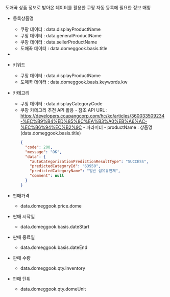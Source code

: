 도매꾹 상품 정보로 받아온 데이터를 활용한 쿠팡 자동 등록에 필요한 정보 매칭

- 등록상품명
  - 쿠팡 데이터 : data.displayProductName
  - 쿠팡 데이터 : data.generalProductName
  - 쿠팡 데이터 : data.sellerProductName
  - 도매꾹 데이터 : data.domeggook.basis.title
-
- 키워드
  - 쿠팡 데이터 : data.displayProductName
  - 도매꾹 데이터 : data.domeggook.basis.keywords.kw
- 카테고리

  - 쿠팡 데이터 : data.displayCategoryCode
  - 쿠팡 카테고리 추천 API 활용 - 참조 API URL : https://developers.coupangcorp.com/hc/ko/articles/360033509234-%EC%B9%B4%ED%85%8C%EA%B3%A0%EB%A6%AC-%EC%B6%94%EC%B2%9C - 파라미터 - productName : 상품명(data.domeggook.basis.title)
    ```json
    {
      "code": 200,
      "message": "OK",
      "data": {
        "autoCategorizationPredictionResultType": "SUCCESS",
        "predictedCategoryId": "63950",
        "predictedCategoryName": "일반 섬유유연제",
        "comment": null
      }
    }
    ```

- 판매가격
  - data.domeggook.price.dome
- 판매 시작일
  - data.domeggook.basis.dateStart
- 판매 종료일
  - data.domeggook.basis.dateEnd
- 판매 수량
  - data.domeggook.qty.inventory
- 판매 단위
  - data.domeggook.qty.domeUnit
